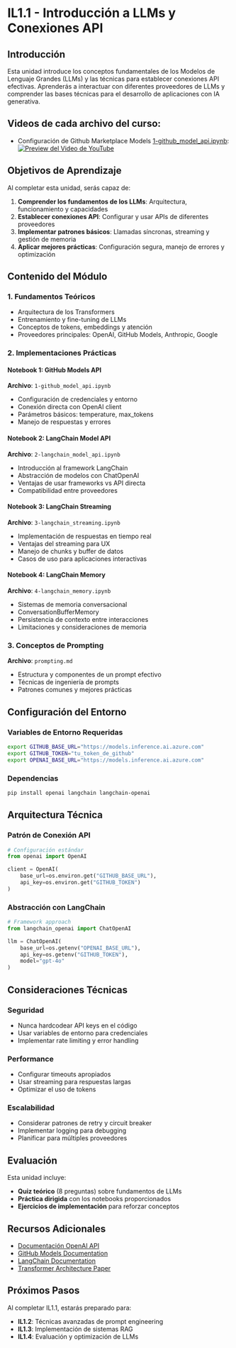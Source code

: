 # IL1.1 - Introducción a LLMs y Conexiones API

## Introducción

Esta unidad introduce los conceptos fundamentales de los Modelos de Lenguaje Grandes (LLMs) y las técnicas para establecer conexiones API efectivas. Aprenderás a interactuar con diferentes proveedores de LLMs y comprender las bases técnicas para el desarrollo de aplicaciones con IA generativa.

## Videos de cada archivo del curso:

- Configuración de Github Marketplace Models [1-github_model_api.ipynb](https://github.com/davila7/Ingenier-a-de-Soluciones-con-Inteligencia-Artificial/blob/main/RA1/IL1.1/1-github_model_api.ipynb):
[![Preview del Video de YouTube](https://img.youtube.com/vi/oYvwSROBTl0/hqdefault.jpg)](https://www.youtube.com/watch?v=oYvwSROBTl0)

## Objetivos de Aprendizaje

Al completar esta unidad, serás capaz de:

1. **Comprender los fundamentos de los LLMs**: Arquitectura, funcionamiento y capacidades
2. **Establecer conexiones API**: Configurar y usar APIs de diferentes proveedores
3. **Implementar patrones básicos**: Llamadas síncronas, streaming y gestión de memoria
4. **Aplicar mejores prácticas**: Configuración segura, manejo de errores y optimización

## Contenido del Módulo

### 1. Fundamentos Teóricos
- Arquitectura de los Transformers
- Entrenamiento y fine-tuning de LLMs
- Conceptos de tokens, embeddings y atención
- Proveedores principales: OpenAI, GitHub Models, Anthropic, Google

### 2. Implementaciones Prácticas

#### Notebook 1: GitHub Models API
**Archivo**: `1-github_model_api.ipynb`
- Configuración de credenciales y entorno
- Conexión directa con OpenAI client
- Parámetros básicos: temperature, max_tokens
- Manejo de respuestas y errores

#### Notebook 2: LangChain Model API
**Archivo**: `2-langchain_model_api.ipynb`
- Introducción al framework LangChain
- Abstracción de modelos con ChatOpenAI
- Ventajas de usar frameworks vs API directa
- Compatibilidad entre proveedores

#### Notebook 3: LangChain Streaming
**Archivo**: `3-langchain_streaming.ipynb`
- Implementación de respuestas en tiempo real
- Ventajas del streaming para UX
- Manejo de chunks y buffer de datos
- Casos de uso para aplicaciones interactivas

#### Notebook 4: LangChain Memory
**Archivo**: `4-langchain_memory.ipynb`
- Sistemas de memoria conversacional
- ConversationBufferMemory
- Persistencia de contexto entre interacciones
- Limitaciones y consideraciones de memoria

### 3. Conceptos de Prompting
**Archivo**: `prompting.md`
- Estructura y componentes de un prompt efectivo
- Técnicas de ingeniería de prompts
- Patrones comunes y mejores prácticas

## Configuración del Entorno

### Variables de Entorno Requeridas

```bash
export GITHUB_BASE_URL="https://models.inference.ai.azure.com"
export GITHUB_TOKEN="tu_token_de_github"
export OPENAI_BASE_URL="https://models.inference.ai.azure.com"
```

### Dependencias

```bash
pip install openai langchain langchain-openai
```

## Arquitectura Técnica

### Patrón de Conexión API

```python
# Configuración estándar
from openai import OpenAI

client = OpenAI(
    base_url=os.environ.get("GITHUB_BASE_URL"),
    api_key=os.environ.get("GITHUB_TOKEN")
)
```

### Abstracción con LangChain

```python
# Framework approach
from langchain_openai import ChatOpenAI

llm = ChatOpenAI(
    base_url=os.getenv("OPENAI_BASE_URL"),
    api_key=os.getenv("GITHUB_TOKEN"),
    model="gpt-4o"
)
```

## Consideraciones Técnicas

### Seguridad
- Nunca hardcodear API keys en el código
- Usar variables de entorno para credenciales
- Implementar rate limiting y error handling

### Performance
- Configurar timeouts apropiados
- Usar streaming para respuestas largas
- Optimizar el uso de tokens

### Escalabilidad
- Considerar patrones de retry y circuit breaker
- Implementar logging para debugging
- Planificar para múltiples proveedores

## Evaluación

Esta unidad incluye:
- **Quiz teórico** (8 preguntas) sobre fundamentos de LLMs
- **Práctica dirigida** con los notebooks proporcionados
- **Ejercicios de implementación** para reforzar conceptos

## Recursos Adicionales

- [Documentación OpenAI API](https://platform.openai.com/docs)
- [GitHub Models Documentation](https://docs.github.com/en/github-models)
- [LangChain Documentation](https://python.langchain.com/docs/)
- [Transformer Architecture Paper](https://arxiv.org/abs/1706.03762)

## Próximos Pasos

Al completar IL1.1, estarás preparado para:
- **IL1.2**: Técnicas avanzadas de prompt engineering
- **IL1.3**: Implementación de sistemas RAG
- **IL1.4**: Evaluación y optimización de LLMs